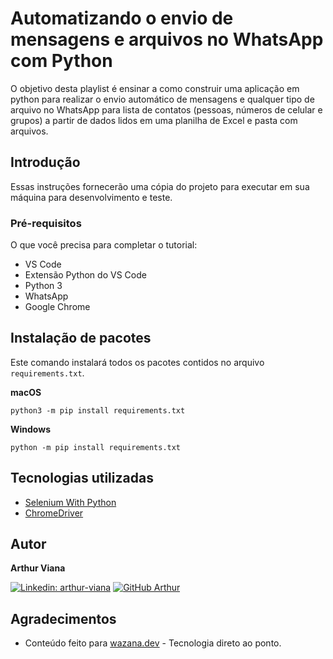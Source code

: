 # Automatizando o envio de mensagens e arquivos no WhatsApp com Python

O objetivo desta playlist é ensinar a como construir uma aplicação em python para realizar o envio automático de mensagens e qualquer tipo de arquivo no WhatsApp para lista de contatos (pessoas, números de celular e grupos) a partir de dados lidos em uma planilha de Excel e pasta com arquivos.

## Introdução

Essas instruções fornecerão uma cópia do projeto para executar em sua máquina para desenvolvimento e teste.

### Pré-requisitos

O que você precisa para completar o tutorial:

- VS Code
- Extensão Python do VS Code
- Python 3
- WhatsApp
- Google Chrome

## Instalação de pacotes

Este comando instalará todos os pacotes contidos no arquivo `requirements.txt`.

**macOS**

```
python3 -m pip install requirements.txt
```

**Windows**

```
python -m pip install requirements.txt
```

## Tecnologias utilizadas

- [Selenium With Python](https://selenium-python.readthedocs.io)
- [ChromeDriver](https://chromedriver.chromium.org)

## Autor

**Arthur Viana**

[![Linkedin: arthur-viana](https://img.shields.io/badge/-Arthur%20Viana-blue?style=flat-square&logo=Linkedin&logoColor=white&link=https://www.linkedin.com/in/arthur-viana/)](https://www.linkedin.com/in/arthur-viana/)
[![GitHub Arthur](https://img.shields.io/github/followers/VianaArthur?label=follow&style=social)](https://github.com/VianaArthur)

## Agradecimentos

- Conteúdo feito para [wazana.dev](https://www.wazana.dev/) - Tecnologia direto ao ponto.
